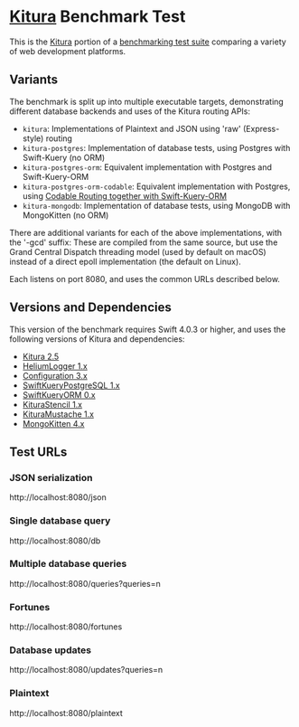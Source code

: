 # [Kitura](https://kitura.io) Benchmark Test

This is the [Kitura](https://kitura.io) portion of a [benchmarking test suite](https://www.techempower.com/benchmarks/) comparing a variety of web development platforms.

## Variants

The benchmark is split up into multiple executable targets, demonstrating different database backends and uses of the Kitura routing APIs:
- `kitura`: Implementations of Plaintext and JSON using 'raw' (Express-style) routing
- `kitura-postgres`: Implementation of database tests, using Postgres with Swift-Kuery (no ORM)
- `kitura-postgres-orm`: Equivalent implementation with Postgres and Swift-Kuery-ORM
- `kitura-postgres-orm-codable`: Equivalent implementation with Postgres, using [Codable Routing together with Swift-Kuery-ORM](https://developer.ibm.com/swift/2018/03/01/introducing-swift-kuery-orm/)
- `kitura-mongodb`: Implementation of database tests, using MongoDB with MongoKitten (no ORM)

There are additional variants for each of the above implementations, with the '-gcd' suffix: These are compiled from the same source, but use the Grand Central Dispatch threading model (used by default on macOS) instead of a direct epoll implementation (the default on Linux).

Each listens on port 8080, and uses the common URLs described below.

## Versions and Dependencies

This version of the benchmark requires Swift 4.0.3 or higher, and uses the following versions of Kitura and dependencies:

- [Kitura 2.5](https://github.com/IBM-Swift/Kitura)
- [HeliumLogger 1.x](https://github.com/IBM-Swift/HeliumLogger)
- [Configuration 3.x](https://github.com/IBM-Swift/Configuration)
- [SwiftKueryPostgreSQL 1.x](https://github.com/IBM-Swift/Swift-Kuery-PostgreSQL)
- [SwiftKueryORM 0.x](https://github.com/IBM-Swift/Swift-Kuery-ORM)
- [KituraStencil 1.x](https://github.com/IBM-Swift/Kitura-StencilTemplateEngine)
- [KituraMustache 1.x](https://github.com/IBM-Swift/Kitura-MustacheTemplateEngine)
- [MongoKitten 4.x](https://github.com/OpenKitten/MongoKitten)

## Test URLs
### JSON serialization

http://localhost:8080/json

### Single database query

http://localhost:8080/db

### Multiple database queries

http://localhost:8080/queries?queries=n

### Fortunes

http://localhost:8080/fortunes

### Database updates

http://localhost:8080/updates?queries=n

### Plaintext

http://localhost:8080/plaintext
